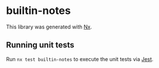 # builtin-notes

This library was generated with [Nx](https://nx.dev).

## Running unit tests

Run `nx test builtin-notes` to execute the unit tests via [Jest](https://jestjs.io).

